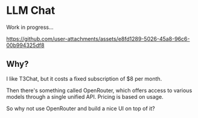 # LLM Chat

Work in progress...

https://github.com/user-attachments/assets/e8fd1289-5026-45a8-96c6-00b994325df8

## Why?

I like T3Chat, but it costs a fixed subscription of $8 per month.

Then there's something called OpenRouter, which offers access to various models through a single unified API. Pricing is based on usage.

So why not use OpenRouter and build a nice UI on top of it?

